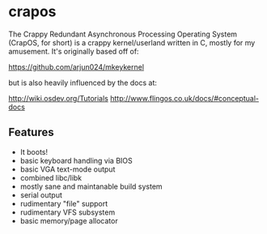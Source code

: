 # crapos

The Crappy Redundant Asynchronous Processing Operating System (CrapOS, for short) is
a crappy kernel/userland written in C, mostly for my amusement. It's originally based
off of:

https://github.com/arjun024/mkeykernel

but is also heavily influenced by the docs at:

http://wiki.osdev.org/Tutorials
http://www.flingos.co.uk/docs/#conceptual-docs

## Features

* It boots!
* basic keyboard handling via BIOS
* basic VGA text-mode output
* combined libc/libk
* mostly sane and maintanable build system
* serial output
* rudimentary "file" support
* rudimentary VFS subsystem
* basic memory/page allocator
